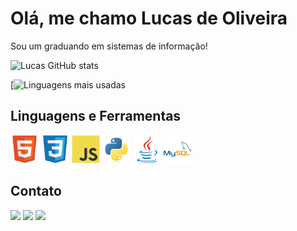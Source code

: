 <div align="left">
  <h1>Olá, me chamo Lucas de Oliveira</h1>

  <p>Sou um graduando em sistemas de informação!</p>

  <img src="https://github-readme-stats.vercel.app/api?username=lucassoliveiraa&show_icons=true&theme=dark" alt="Lucas GitHub stats">

  [![Linguagens mais usadas](https://github-readme-stats.vercel.app/api?username=lucassoliveiraa&show_icons=true&theme=dark)
  

  <h2>Linguagens e Ferramentas</h2>

  <div>
    <a href = "https://www.w3schools.com/html/default.asp" target = "_blank"><img alt="html" height="45" width="45" src="https://raw.githubusercontent.com/devicons/devicon/master/icons/html5/html5-original.svg"/></a>
    <a href = "https://www.w3schools.com/css/default.asp" target = "_blank"><img alt="css" height="45" width="45" src="https://raw.githubusercontent.com/devicons/devicon/master/icons/css3/css3-original.svg" /></a>
    <a href = "https://developer.mozilla.org/pt-BR/docs/Web/JavaScript" target = "_blank"><img alt="javascript" height="45" width="45" src="https://raw.githubusercontent.com/devicons/devicon/master/icons/javascript/javascript-original.svg"/></a>
     <a href = "https://www.python.org/" target = "_blank"><img alt="python" height="45" width="45" src="https://raw.githubusercontent.com/devicons/devicon/master/icons/python/python-original.svg"/></a>
    <a href = "https://www.java.com/pt-BR/" target = "_blank"><img alt="java" height="45" width="45" src="https://raw.githubusercontent.com/devicons/devicon/master/icons/java/java-original.svg"/></a>
    <a href = "https://www.mysql.com/" target = "_blank"><img alt="mysql" height="45" width="45" src="https://raw.githubusercontent.com/devicons/devicon/master/icons/mysql/mysql-original-wordmark.svg"/></a>

  </div>

  <h2>Contato</h2>

  <div>
    <a href="mailto:luska.soliver7@gmail.com"><img src="https://img.shields.io/badge/Gmail-D14836?style=for-the-badge&logo=gmail&logoColor=white" target="_blank"></a>
    <a href="mailto:lucassdeoliveira@outlook.com.br"><img src="https://img.shields.io/badge/Microsoft_Outlook-0078D4?style=for-the-badge&logo=microsoft-outlook&logoColor=white" target="_blank"></a>
    <a href="https://www.linkedin.com/in/lucas-de-oliveira-b39b41206/"><img src="https://img.shields.io/badge/LinkedIn-0077B5?style=for-the-badge&logo=linkedin&logoColor=white" target="_blank"></a>
  </div>
</div>
